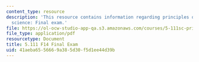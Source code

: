 ```yaml
---
content_type: resource
description: 'This resource contains information regarding principles of chemical
  science: Final exam.'
file: https://ol-ocw-studio-app-qa.s3.amazonaws.com/courses/5-111sc-principles-of-chemical-science-fall-2014/41aeba6556669a385d30f5d1ee44d39b_MIT5_111F14_FinalExam.pdf
file_type: application/pdf
resourcetype: Document
title: 5.111 F14 Final Exam
uid: 41aeba65-5666-9a38-5d30-f5d1ee44d39b
---
```

